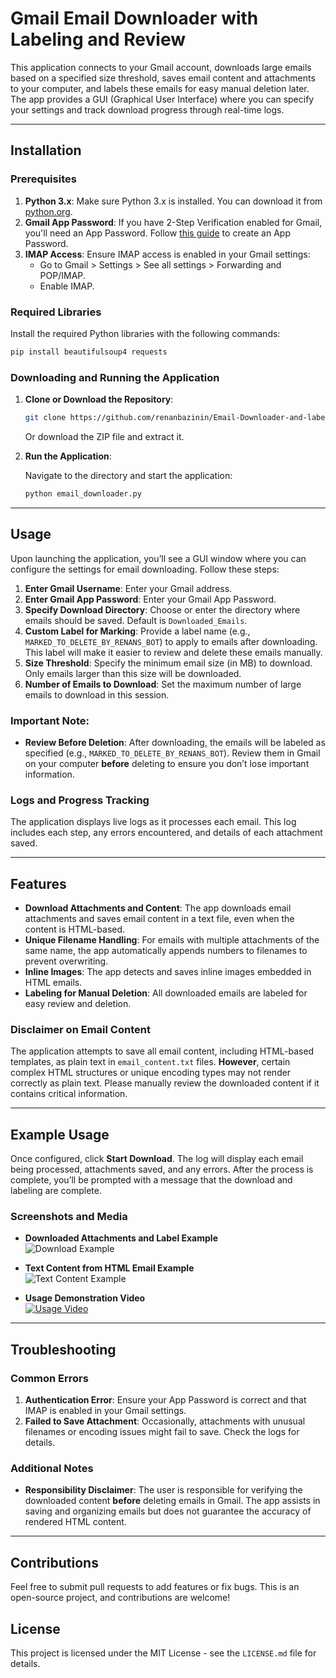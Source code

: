 # Gmail Email Downloader with Labeling and Review

This application connects to your Gmail account, downloads large emails based on a specified size threshold, saves email content and attachments to your computer, and labels these emails for easy manual deletion later. The app provides a GUI (Graphical User Interface) where you can specify your settings and track download progress through real-time logs.

---

## Installation

### Prerequisites

1. **Python 3.x**: Make sure Python 3.x is installed. You can download it from [python.org](https://www.python.org/downloads/).
2. **Gmail App Password**: If you have 2-Step Verification enabled for Gmail, you'll need an App Password. Follow [this guide](https://support.google.com/accounts/answer/185833?hl=en) to create an App Password.
3. **IMAP Access**: Ensure IMAP access is enabled in your Gmail settings:
   - Go to Gmail > Settings > See all settings > Forwarding and POP/IMAP.
   - Enable IMAP.

### Required Libraries

Install the required Python libraries with the following commands:

```bash
pip install beautifulsoup4 requests
```

### Downloading and Running the Application

1. **Clone or Download the Repository**: 

   ```bash
   git clone https://github.com/renanbazinin/Email-Downloader-and-label-for-delete.git
   ```

   Or download the ZIP file and extract it.

2. **Run the Application**:

   Navigate to the directory and start the application:

   ```bash
   python email_downloader.py
   ```

---

## Usage

Upon launching the application, you’ll see a GUI window where you can configure the settings for email downloading. Follow these steps:

1. **Enter Gmail Username**: Enter your Gmail address.
2. **Enter Gmail App Password**: Enter your Gmail App Password.
3. **Specify Download Directory**: Choose or enter the directory where emails should be saved. Default is `Downloaded_Emails`.
4. **Custom Label for Marking**: Provide a label name (e.g., `MARKED_TO_DELETE_BY_RENANS_BOT`) to apply to emails after downloading. This label will make it easier to review and delete these emails manually.
5. **Size Threshold**: Specify the minimum email size (in MB) to download. Only emails larger than this size will be downloaded.
6. **Number of Emails to Download**: Set the maximum number of large emails to download in this session.

### Important Note:

- **Review Before Deletion**: After downloading, the emails will be labeled as specified (e.g., `MARKED_TO_DELETE_BY_RENANS_BOT`). Review them in Gmail on your computer **before** deleting to ensure you don’t lose important information.

### Logs and Progress Tracking

The application displays live logs as it processes each email. This log includes each step, any errors encountered, and details of each attachment saved.

---

## Features

- **Download Attachments and Content**: The app downloads email attachments and saves email content in a text file, even when the content is HTML-based.
- **Unique Filename Handling**: For emails with multiple attachments of the same name, the app automatically appends numbers to filenames to prevent overwriting.
- **Inline Images**: The app detects and saves inline images embedded in HTML emails.
- **Labeling for Manual Deletion**: All downloaded emails are labeled for easy review and deletion.

### Disclaimer on Email Content

The application attempts to save all email content, including HTML-based templates, as plain text in `email_content.txt` files. **However**, certain complex HTML structures or unique encoding types may not render correctly as plain text. Please manually review the downloaded content if it contains critical information.

---

## Example Usage

Once configured, click **Start Download**. The log will display each email being processed, attachments saved, and any errors. After the process is complete, you’ll be prompted with a message that the download and labeling are complete.

### Screenshots and Media

- **Downloaded Attachments and Label Example**  
  ![Download Example](https://i.imgur.com/WXN6CZc.png)

- **Text Content from HTML Email Example**  
  ![Text Content Example](https://i.imgur.com/MJZ0GSP.png)

- **Usage Demonstration Video**  
  [![Usage Video](https://img.youtube.com/vi/1e290CW/0.jpg)](https://i.imgur.com/1e290CW.mp4)

---

## Troubleshooting

### Common Errors

1. **Authentication Error**: Ensure your App Password is correct and that IMAP is enabled in your Gmail settings.
2. **Failed to Save Attachment**: Occasionally, attachments with unusual filenames or encoding issues might fail to save. Check the logs for details.

### Additional Notes

- **Responsibility Disclaimer**: The user is responsible for verifying the downloaded content **before** deleting emails in Gmail. The app assists in saving and organizing emails but does not guarantee the accuracy of rendered HTML content.
  
---

## Contributions

Feel free to submit pull requests to add features or fix bugs. This is an open-source project, and contributions are welcome!

## License

This project is licensed under the MIT License - see the `LICENSE.md` file for details.
